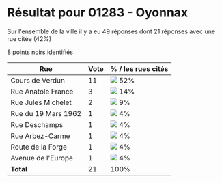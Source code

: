 # Résultat pour 01283 - Oyonnax

Sur l'ensemble de la ville il y a eu 49 réponses dont 21 réponses avec une rue citée (42%)

8 points noirs identifiés

| Rue | Vote | % / les rues cités|
|-----|------|-------------------|
| Cours de Verdun | 11 | <img src="../../img/bar_52.gif" />&nbsp;52%|
| Rue Anatole France | 3 | <img src="../../img/bar_14.gif" />&nbsp;14%|
| Rue Jules Michelet | 2 | <img src="../../img/bar_9.gif" />&nbsp;9%|
| Rue du 19 Mars 1962 | 1 | <img src="../../img/bar_4.gif" />&nbsp;4%|
| Rue Deschamps | 1 | <img src="../../img/bar_4.gif" />&nbsp;4%|
| Rue Arbez-Carme | 1 | <img src="../../img/bar_4.gif" />&nbsp;4%|
| Route de la Forge | 1 | <img src="../../img/bar_4.gif" />&nbsp;4%|
| Avenue de l'Europe | 1 | <img src="../../img/bar_4.gif" />&nbsp;4%|
| **Total** | 21 | 100%|
